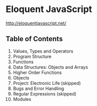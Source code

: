 # Eloquent JavaScript
http://eloquentjavascript.net/

## Table of Contents

1. Values, Types and Operators
2. Program Structure
3. Functions
4. Data Structures: Objects and Arrays
5. Higher Order Functions
6. Objects
7. Project: Electronic Life (skipped)
8. Bugs and Error Handling
9. Regular Expressions (skipped)
10. Modules